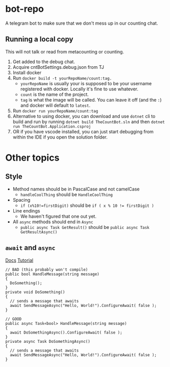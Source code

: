 # bot-repo

A telegram bot to make sure that we don't mess up in our counting chat.

## Running a local copy
This will not talk or read from metacounting or counting.

1. Get added to the debug chat.
2. Acquire cntBotSettings.debug.json from TJ
4. Install docker
5. Run `docker build -t yourRepoName/count:tag.`
    * `yourRepoName` is usually your is supposed to be your username registered with docker. Locally it's fine to use whatever.
    * `count` is the name of the project.
    * `tag` is what the image will be called. You can leave it off (and the `:`) and docker will default to `latest`.
6. Run `docker run yourRepoName/count:tag`
7. Alternative to using docker, you can download and use `dotnet` cli to build and run by running `dotnet build TheCountBot.sln` and then `dotnet run TheCountBot.Application.csproj`
8. OR if you have vscode installed, you can just start debugging from within the IDE if you open the solution folder.

# Other topics
## Style
* Method names should be in PascalCase and not camelCase
  * `handleCoolThing` should be `HandleCoolThing`
* Spacing
  * `if (x%10!=firstDigit)` should be `if ( x % 10 != firstDigit )`
* Line endings
  * We haven't figured that one out yet.
* All `async` methods should end in `Async`
  * `public async Task GetResult()` should be `public async Task GetResultAsync()`

## `await` and `async`
[Docs](https://docs.microsoft.com/en-us/dotnet/csharp/language-reference/keywords/await)
[Tutorial](http://blog.stephencleary.com/2012/02/async-and-await.html)

```
// BAD (this probably won't compile)
public bool HandleMessage(string message)
{
  DoSomething();
}
private void DoSomething()
{
  // sends a message that awaits
  await SendMessageAsync("Hello, World!").ConfigureAwait( false );
}
```

```
// GOOD
public async Task<bool> HandleMessage(string message)
{
  await DoSomethingAsync().ConfigureAwait( false );
}
private async Task DoSomethingAsync()
{
  // sends a message that awaits
  await SendMessageAsync("Hello, World!").ConfigureAwait( false );
}
```
